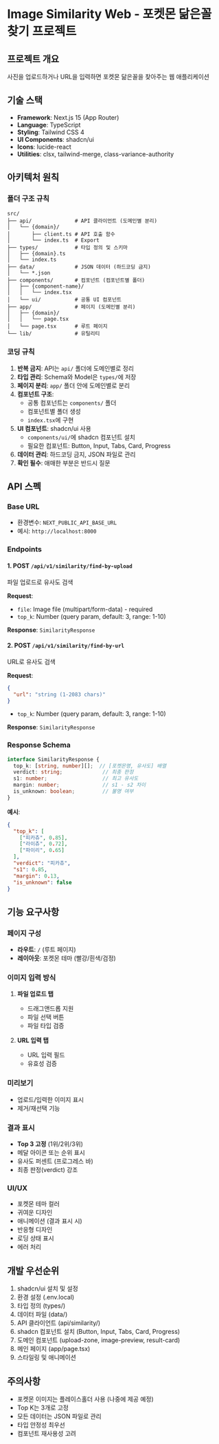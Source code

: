 # Image Similarity Web - 포켓몬 닮은꼴 찾기 프로젝트

## 프로젝트 개요
사진을 업로드하거나 URL을 입력하면 포켓몬 닮은꼴을 찾아주는 웹 애플리케이션

## 기술 스택
- **Framework**: Next.js 15 (App Router)
- **Language**: TypeScript
- **Styling**: Tailwind CSS 4
- **UI Components**: shadcn/ui
- **Icons**: lucide-react
- **Utilities**: clsx, tailwind-merge, class-variance-authority

## 아키텍처 원칙

### 폴더 구조 규칙
```
src/
├── api/              # API 클라이언트 (도메인별 분리)
│   └── {domain}/
│       ├── client.ts # API 호출 함수
│       └── index.ts  # Export
├── types/            # 타입 정의 및 스키마
│   ├── {domain}.ts
│   └── index.ts
├── data/             # JSON 데이터 (하드코딩 금지)
│   └── *.json
├── components/       # 컴포넌트 (컴포넌트별 폴더)
│   ├── {component-name}/
│   │   └── index.tsx
│   └── ui/           # 공통 UI 컴포넌트
├── app/              # 페이지 (도메인별 분리)
│   ├── {domain}/
│   │   └── page.tsx
│   └── page.tsx      # 루트 페이지
└── lib/              # 유틸리티
```

### 코딩 규칙

1. **반복 금지**: API는 `api/` 폴더에 도메인별로 정리
2. **타입 관리**: Schema와 Model은 `types/`에 저장
3. **페이지 분리**: `app/` 폴더 안에 도메인별로 분리
4. **컴포넌트 구조**:
   - 공통 컴포넌트는 `components/` 폴더
   - 컴포넌트별 폴더 생성
   - `index.tsx`에 구현
5. **UI 컴포넌트**: shadcn/ui 사용
   - `components/ui/`에 shadcn 컴포넌트 설치
   - 필요한 컴포넌트: Button, Input, Tabs, Card, Progress
6. **데이터 관리**: 하드코딩 금지, JSON 파일로 관리
7. **확인 필수**: 애매한 부분은 반드시 질문

## API 스펙

### Base URL
- 환경변수: `NEXT_PUBLIC_API_BASE_URL`
- 예시: `http://localhost:8000`

### Endpoints

#### 1. POST `/api/v1/similarity/find-by-upload`
파일 업로드로 유사도 검색

**Request**:
- `file`: Image file (multipart/form-data) - required
- `top_k`: Number (query param, default: 3, range: 1-10)

**Response**: `SimilarityResponse`

#### 2. POST `/api/v1/similarity/find-by-url`
URL로 유사도 검색

**Request**:
```json
{
  "url": "string (1-2083 chars)"
}
```
- `top_k`: Number (query param, default: 3, range: 1-10)

**Response**: `SimilarityResponse`

### Response Schema
```typescript
interface SimilarityResponse {
  top_k: [string, number][];  // [포켓몬명, 유사도] 배열
  verdict: string;             // 최종 판정
  s1: number;                  // 최고 유사도
  margin: number;              // s1 - s2 차이
  is_unknown: boolean;         // 불명 여부
}
```

**예시**:
```json
{
  "top_k": [
    ["피카츄", 0.85],
    ["라이츄", 0.72],
    ["파이리", 0.65]
  ],
  "verdict": "피카츄",
  "s1": 0.85,
  "margin": 0.13,
  "is_unknown": false
}
```

## 기능 요구사항

### 페이지 구성
- **라우트**: `/` (루트 페이지)
- **레이아웃**: 포켓몬 테마 (빨강/흰색/검정)

### 이미지 입력 방식
1. **파일 업로드 탭**
   - 드래그앤드롭 지원
   - 파일 선택 버튼
   - 파일 타입 검증

2. **URL 입력 탭**
   - URL 입력 필드
   - 유효성 검증

### 미리보기
- 업로드/입력한 이미지 표시
- 제거/재선택 기능

### 결과 표시
- **Top 3 고정** (1위/2위/3위)
- 메달 아이콘 또는 순위 표시
- 유사도 퍼센트 (프로그레스 바)
- 최종 판정(verdict) 강조

### UI/UX
- 포켓몬 테마 컬러
- 귀여운 디자인
- 애니메이션 (결과 표시 시)
- 반응형 디자인
- 로딩 상태 표시
- 에러 처리

## 개발 우선순위

1. shadcn/ui 설치 및 설정
2. 환경 설정 (.env.local)
3. 타입 정의 (types/)
4. 데이터 파일 (data/)
5. API 클라이언트 (api/similarity/)
6. shadcn 컴포넌트 설치 (Button, Input, Tabs, Card, Progress)
7. 도메인 컴포넌트 (upload-zone, image-preview, result-card)
8. 메인 페이지 (app/page.tsx)
9. 스타일링 및 애니메이션

## 주의사항

- 포켓몬 이미지는 플레이스홀더 사용 (나중에 제공 예정)
- Top K는 3개로 고정
- 모든 데이터는 JSON 파일로 관리
- 타입 안정성 최우선
- 컴포넌트 재사용성 고려
